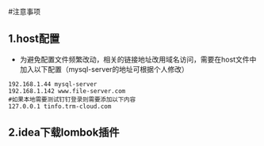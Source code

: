 #注意事项
## 1.host配置

   * 为避免配置文件频繁改动，相关的链接地址改用域名访问，需要在host文件中加入以下配置（mysql-server的地址可根据个人修改）
    
    192.168.1.44 mysql-server
    192.168.1.142 www.file-server.com
    #如果本地需要测试钉钉登录则需要添加以下内容
    127.0.0.1 tinfo.trm-cloud.com

## 2.idea下载lombok插件


